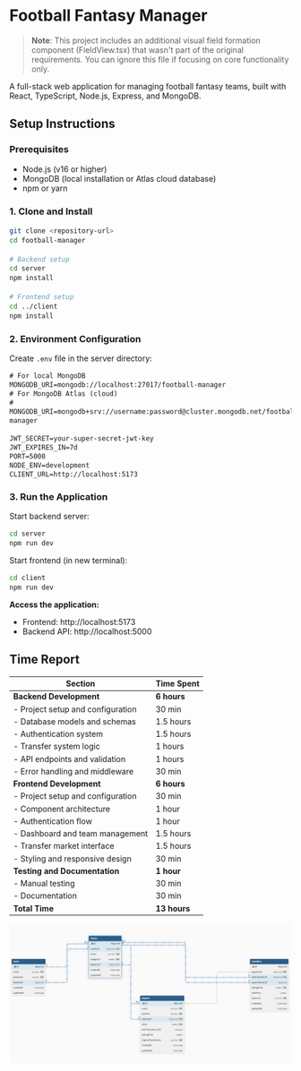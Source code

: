 # Football Fantasy Manager

> **Note**: This project includes an additional visual field formation component (FieldView.tsx) that wasn't part of the original requirements. You can ignore this file if focusing on core functionality only.

A full-stack web application for managing football fantasy teams, built with React, TypeScript, Node.js, Express, and MongoDB.

## Setup Instructions

### Prerequisites
- Node.js (v16 or higher)
- MongoDB (local installation or Atlas cloud database)
- npm or yarn

### 1. Clone and Install
```bash
git clone <repository-url>
cd football-manager

# Backend setup
cd server
npm install

# Frontend setup
cd ../client
npm install
```

### 2. Environment Configuration

Create `.env` file in the server directory:
```env
# For local MongoDB
MONGODB_URI=mongodb://localhost:27017/football-manager
# For MongoDB Atlas (cloud)
# MONGODB_URI=mongodb+srv://username:password@cluster.mongodb.net/football-manager

JWT_SECRET=your-super-secret-jwt-key
JWT_EXPIRES_IN=7d
PORT=5000
NODE_ENV=development
CLIENT_URL=http://localhost:5173
```

### 3. Run the Application

Start backend server:
```bash
cd server
npm run dev
```

Start frontend (in new terminal):
```bash
cd client
npm run dev
```

**Access the application:**
- Frontend: http://localhost:5173
- Backend API: http://localhost:5000

## Time Report 

| Section | Time Spent |
|---------|------------|
| **Backend Development** | **6 hours** |
| - Project setup and configuration | 30 min |
| - Database models and schemas | 1.5 hours |
| - Authentication system | 1.5 hours |
| - Transfer system logic | 1 hours |
| - API endpoints and validation | 1 hours |
| - Error handling and middleware | 30 min |
| **Frontend Development** | **6 hours** |
| - Project setup and configuration | 30 min |
| - Component architecture | 1 hour |
| - Authentication flow | 1 hour |
| - Dashboard and team management | 1.5 hours |
| - Transfer market interface | 1.5 hours |
| - Styling and responsive design | 30 min |
| **Testing and Documentation** | **1 hour** |
| - Manual testing | 30 min |
| - Documentation | 30 min |
| **Total Time** | **13 hours** |



![alt text](image.png)